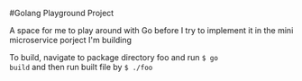#Golang Playground Project

A space for me to play around with Go before I try to implement it in the mini microservice porject I'm building<br>

To build, navigate to package directory foo and run <code>$ go build</code> and then run built file by <code>$ ./foo</code>
